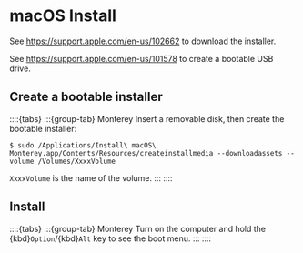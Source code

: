 # macOS Install

See <https://support.apple.com/en-us/102662> to download the installer.

See <https://support.apple.com/en-us/101578> to create a bootable USB drive.

## Create a bootable installer

::::{tabs}
:::{group-tab} Monterey
Insert a removable disk, then create the bootable installer:

```console
$ sudo /Applications/Install\ macOS\ Monterey.app/Contents/Resources/createinstallmedia --downloadassets --volume /Volumes/XxxxVolume
```

`XxxxVolume` is the name of the volume.
:::
::::

## Install

::::{tabs}
:::{group-tab} Monterey
Turn on the computer and hold the {kbd}`Option`/{kbd}`Alt` key to see the boot menu.
:::
::::
